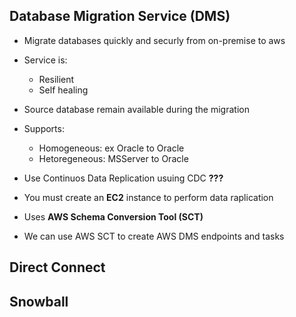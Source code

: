 ## Database Migration Service (DMS)

* Migrate databases quickly and securly from on-premise to aws
* Service is:
    * Resilient 
    * Self healing
* Source database remain available during the migration
* Supports: 
    * Homogeneous: ex Oracle to Oracle
    * Hetoregeneous: MSServer to Oracle
* Use Continuos Data Replication usuing CDC **???**
* You must create an **EC2** instance to perform data raplication

* Uses **AWS Schema Conversion Tool (SCT)**
* We can use AWS SCT to create AWS DMS endpoints and tasks


## Direct Connect


## Snowball

